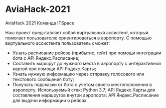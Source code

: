 # AviaHack-2021
AviaHack 2021 Команда ITSpace


Наш проект представляет собой виртуальный ассистент, который помогает пользователю ориентироваться в аэропорту.
С помощью виртуального ассистента пользователь сможет:
- Узнать расписание рейсов (прибытие, гейт) при помощи интеграции бота с API Яндекс.Расписание;
- Составить маршрут до нужного места в аэропорту с интерактивной картой при помощи API Яндекс.Карты;
- Узнать нужную информацию через отправку голосового или текстового сообщения боту;
- Получать подсказки от бота с учетом своего местоположения в аэропорту.
  Используемый стек:
  Python 3.7;
  API Яндекс.Карты для составления маршрутов внутри аэропорта;
  API Яндекс.Расписание для выдачи информации о рейсах.